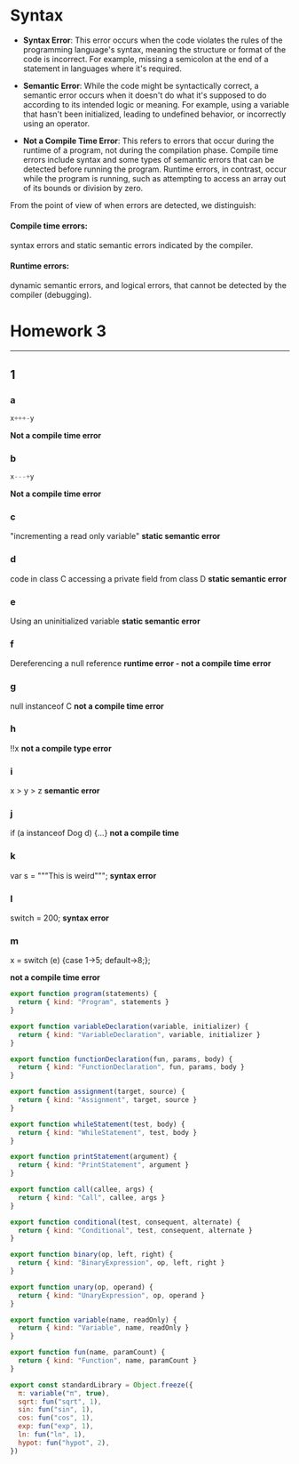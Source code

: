 # Syntax
- **Syntax Error**: This error occurs when the code violates the rules of the programming language's syntax, meaning the structure or format of the code is incorrect. For example, missing a semicolon at the end of a statement in languages where it's required.

- **Semantic Error**: While the code might be syntactically correct, a semantic error occurs when it doesn't do what it's supposed to do according to its intended logic or meaning. For example, using a variable that hasn't been initialized, leading to undefined behavior, or incorrectly using an operator.

- **Not a Compile Time Error**: This refers to errors that occur during the runtime of a program, not during the compilation phase. Compile time errors include syntax and some types of semantic errors that can be detected before running the program. Runtime errors, in contrast, occur while the program is running, such as attempting to access an array out of its bounds or division by zero.



From the point of view of when errors are detected, we distinguish: 
#### Compile time errors: 
syntax errors and static semantic errors indicated by the compiler. 
#### Runtime errors: 
dynamic semantic errors, and logical errors, that cannot be detected by the compiler (debugging).
# Homework 3


---

## 1
### a
```java
x+++-y
```
**Not a compile time error**

### b
```java
x---+y
```
**Not a compile time error**

### c
"incrementing a read only variable"
**static semantic error**

### d
code in class C accessing a private field from class D
**static semantic error**

### e
Using an uninitialized variable
**static semantic error**

### f
Dereferencing a null reference
**runtime error - not a compile time error**

### g
null instanceof C
**not a compile time error**

### h
!!x
**not a compile type error**

### i
x > y > z
**semantic error**

### j
if (a instanceof Dog d) {...}
**not a compile time**

### k
var s = """This is weird""";
**syntax error**

### l
switch = 200;
**syntax error**


### m
x = switch (e) {case 1->5; default->8;};

**not a compile time error**



```js
export function program(statements) {
  return { kind: "Program", statements }
}

export function variableDeclaration(variable, initializer) {
  return { kind: "VariableDeclaration", variable, initializer }
}

export function functionDeclaration(fun, params, body) {
  return { kind: "FunctionDeclaration", fun, params, body }
}

export function assignment(target, source) {
  return { kind: "Assignment", target, source }
}

export function whileStatement(test, body) {
  return { kind: "WhileStatement", test, body }
}

export function printStatement(argument) {
  return { kind: "PrintStatement", argument }
}

export function call(callee, args) {
  return { kind: "Call", callee, args }
}

export function conditional(test, consequent, alternate) {
  return { kind: "Conditional", test, consequent, alternate }
}

export function binary(op, left, right) {
  return { kind: "BinaryExpression", op, left, right }
}

export function unary(op, operand) {
  return { kind: "UnaryExpression", op, operand }
}

export function variable(name, readOnly) {
  return { kind: "Variable", name, readOnly }
}

export function fun(name, paramCount) {
  return { kind: "Function", name, paramCount }
}

export const standardLibrary = Object.freeze({
  π: variable("π", true),
  sqrt: fun("sqrt", 1),
  sin: fun("sin", 1),
  cos: fun("cos", 1),
  exp: fun("exp", 1),
  ln: fun("ln", 1),
  hypot: fun("hypot", 2),
})
```